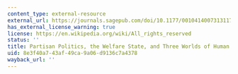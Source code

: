 ```yaml
---
content_type: external-resource
external_url: https://journals.sagepub.com/doi/10.1177/0010414007313117
has_external_license_warning: true
license: https://en.wikipedia.org/wiki/All_rights_reserved
status: ''
title: Partisan Politics, the Welfare State, and Three Worlds of Human Capital Formation
uid: 8e3f40a7-43af-49ca-9a06-d9136c7a4378
wayback_url: ''
---
```

